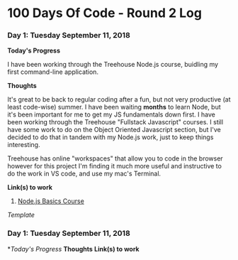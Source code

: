 # 100 Days Of Code - Round 2 Log

### Day 1: Tuesday September 11, 2018

**Today's Progress**

I have been working through the Treehouse Node.js course, buidling my first command-line application.

**Thoughts** 

It's great to be back to regular coding after a fun, but not very productive (at least code-wise) summer.  I have been waiting **months** to learn Node, but it's been important for me to get my JS fundamentals down first.  I have been working through the Treehouse "Fullstack Javascript" courses. I still have some work to do on the Object Oriented Javascript section, but I've decided to do that in tandem with my Node.js work, just to keep things interesting.

Treehouse has online "workspaces" that allow you to code in the browser however for this project I'm finding it much more useful and instructive to do the work in VS code, and use my mac's Terminal.  

**Link(s) to work**

1. [Node.js Basics Course](https://teamtreehouse.com/library/nodejs-basics-2)



*Template*

### Day 1: Tuesday September 11, 2018

**Today's Progress*
**Thoughts** 
**Link(s) to work**

